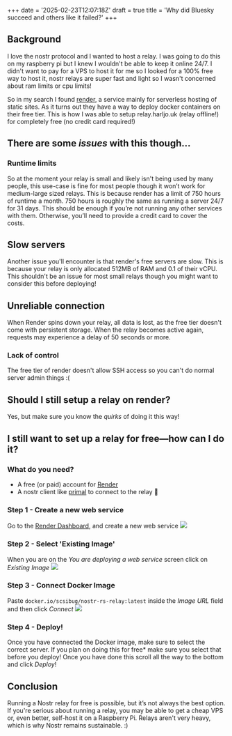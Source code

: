 +++
date = '2025-02-23T12:07:18Z'
draft = true
title = 'Why did Bluesky succeed and others like it failed?'
+++
## Background
I love the nostr protocol and I wanted to host a relay. I was going to do this on my raspberry pi but I knew I wouldn't be able to keep it online 24/7. I didn't want to pay for a VPS to host it for me so I looked for a 100% free way to host it, nostr relays are super fast and light so I wasn't concerned about ram limits or cpu limits!

So in my search I found [render](https://onrender.com), a service mainly for serverless hosting of static sites. As it turns out they have a way to deploy docker containers on their free tier. This is how I was able to setup relay.harljo.uk (relay offline!) for completely free (no credit card required!)

## There are some *issues* with this though...

### Runtime limits
So at the moment your relay is small and likely isn't being used by many people, this use-case is fine for most people though it won’t work for medium-large sized relays. This is because render has a limit of 750 hours of runtime a month. 750 hours is roughly the same as running a server 24/7 for 31 days. This should be enough if you’re not running any other services with them. Otherwise, you’ll need to provide a credit card to cover the costs.

## Slow servers
Another issue you'll encounter is that render's free servers are slow. This is because your relay is only allocated 512MB of RAM and 0.1 of their vCPU. This shouldn't be an issue for most small relays though you might want to consider this before deploying!

## Unreliable connection
When Render spins down your relay, all data is lost, as the free tier doesn't come with persistent storage. When the relay becomes active again, requests may experience a delay of 50 seconds or more.


### Lack of control
The free tier of render doesn't allow SSH access so you can't do normal server admin things :(

## Should I still setup a relay on render?
Yes, but make sure you know the *quirks* of doing it this way!

## I still want to set up a relay for free—how can I do it?

### What do you need?
- A free (or paid) account for [Render](https://onrender.com) 
- A nostr client like [primal](https://primal.net) to connect to the relay 🔌

### Step 1 - Create a new web service
Go to the [Render Dashboard](https://dashboard.render.com), and create a new web service
![](createwebservice.png)

### Step 2 - Select 'Existing Image'
When you are on the *You are deploying a web service* screen click on *Existing Image*
![](deployfromexistingimage.png) 

### Step 3 - Connect Docker Image
Paste `docker.io/scsibug/nostr-rs-relay:latest` inside the *Image URL* field and then click *Connect*
![](deployfromexistingimage.png)

### Step 4 - Deploy!
Once you have connected the Docker image, make sure to select the correct server. If you plan on doing this for free* make sure you select that before you deploy!
Once you have done this scroll all the way to the bottom and click *Deploy*!

## Conclusion
Running a Nostr relay for free is possible, but it’s not always the best option. If you're serious about running a relay, you may be able to get a cheap VPS or, even better, self-host it on a Raspberry Pi. Relays aren't very heavy, which is why Nostr remains sustainable. :)